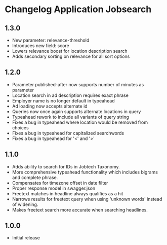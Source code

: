 Changelog Application Jobsearch
===============================

## 1.3.0
* New parameter: relevance-threshold
* Introduces new field: score
* Lowers relevance boost for location description search
* Adds secondary sorting on relevance for all sort options

## 1.2.0
* Parameter published-after now supports number of minutes as parameter
* Location search in ad description requires exact phrase
* Employer name is no longer default in typeahead
* Ad loading now accepts alternate id
* Queries now once again supports alternate locations in query
* Typeahead rework to include all variants of query string
* Fixes a bug in typeahead where location would be removed from choices
* Fixes a bug in typeahead for capitalized searchwords
* Fixes a bug in typeahead for '<' and '>'

## 1.1.0
* Adds ability to search for IDs in Jobtech Taxonomy.
* More comprehensive typeahead functionality which includes bigrams and complete phrase.
* Compensates for timezone offset in date filter    
* Proper response model in swagger.json
* Freetext matches in headline always qualifies as a hit
* Narrows results for freetext query when using 'unknown words' instead of widening.
* Makes freetext search more accurate when searching headlines.

## 1.0.0
* Initial release
